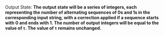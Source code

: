 Output State: **The output state will be a series of integers, each representing the number of alternating sequences of 0s and 1s in the corresponding input string, with a correction applied if a sequence starts with 0 and ends with 1. The number of output integers will be equal to the value of `t`. The value of `t` remains unchanged.**